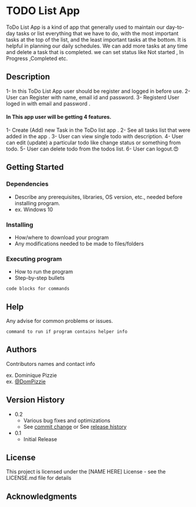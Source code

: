 # TODO List App
ToDo List App is a kind of app that generally used to maintain our day-to-day tasks or list everything that we have to do, with the most important tasks at the top of the list, 
and the least important tasks at the bottom. It is helpful in planning our daily schedules. We can add more tasks at any time and delete a task that is completed. 
we can set status like Not started , In Progress ,Completed etc.



## Description

1- In this ToDo List App user should be register and logged in before use.
2- User can Register with name, email id and password.
3- Registerd User loged in with email and password .
#### In This app user will be getting 4 features.
1- Create (Add) new Task in the ToDo list app .
2- See all tasks list that were added in the app .
3- User can view single todo with description.
4- User can edit (update) a particular todo like change status or something from todo.
5- User can delete todo from the todos list.
6- User can logout.😍



## Getting Started

### Dependencies

* Describe any prerequisites, libraries, OS version, etc., needed before installing program.
* ex. Windows 10

### Installing

* How/where to download your program
* Any modifications needed to be made to files/folders

### Executing program

* How to run the program
* Step-by-step bullets
```
code blocks for commands
```

## Help

Any advise for common problems or issues.
```
command to run if program contains helper info
```

## Authors

Contributors names and contact info

ex. Dominique Pizzie  
ex. [@DomPizzie](https://twitter.com/dompizzie)

## Version History

* 0.2
    * Various bug fixes and optimizations
    * See [commit change]() or See [release history]()
* 0.1
    * Initial Release

## License

This project is licensed under the [NAME HERE] License - see the LICENSE.md file for details

## Acknowledgments
